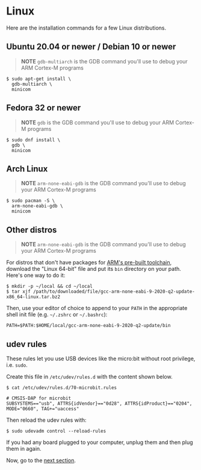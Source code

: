 # Linux

Here are the installation commands for a few Linux distributions.

## Ubuntu 20.04 or newer / Debian 10 or newer

> **NOTE** `gdb-multiarch` is the GDB command you'll use to debug your ARM
> Cortex-M programs
``` console
$ sudo apt-get install \
  gdb-multiarch \
  minicom
```

## Fedora 32 or newer
> **NOTE** `gdb` is the GDB command you'll use to debug your ARM
> Cortex-M programs
``` console
$ sudo dnf install \
  gdb \
  minicom
```

## Arch Linux

> **NOTE** `arm-none-eabi-gdb` is the GDB command you'll use to debug your ARM
> Cortex-M programs
``` console
$ sudo pacman -S \
  arm-none-eabi-gdb \
  minicom
```

## Other distros

> **NOTE** `arm-none-eabi-gdb` is the GDB command you'll use to debug your ARM
> Cortex-M programs

For distros that don't have packages for [ARM's pre-built
toolchain](https://developer.arm.com/open-source/gnu-toolchain/gnu-rm/downloads),
download the "Linux 64-bit" file and put its `bin` directory on your path.
Here's one way to do it:

``` console
$ mkdir -p ~/local && cd ~/local
$ tar xjf /path/to/downloaded/file/gcc-arm-none-eabi-9-2020-q2-update-x86_64-linux.tar.bz2
```

Then, use your editor of choice to append to your `PATH` in the appropriate
shell init file (e.g. `~/.zshrc` or `~/.bashrc`):

```
PATH=$PATH:$HOME/local/gcc-arm-none-eabi-9-2020-q2-update/bin
```

## udev rules

These rules let you use USB devices like the micro:bit without root privilege, i.e. `sudo`.

Create this file in `/etc/udev/rules.d` with the content shown below.

``` console
$ cat /etc/udev/rules.d/70-microbit.rules
```

``` text
# CMSIS-DAP for microbit
SUBSYSTEMS=="usb", ATTRS{idVendor}=="0d28", ATTRS{idProduct}=="0204", MODE="0660", TAG+="uaccess"
```

Then reload the udev rules with:

``` console
$ sudo udevadm control --reload-rules
```

If you had any board plugged to your computer, unplug them and then plug them in again.

Now, go to the [next section].

[next section]: verify.md
